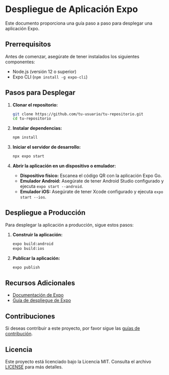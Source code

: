 # Despliegue de Aplicación Expo

Este documento proporciona una guía paso a paso para desplegar una aplicación Expo.

## Prerrequisitos

Antes de comenzar, asegúrate de tener instalados los siguientes componentes:

- Node.js (versión 12 o superior)
- Expo CLI (`npm install -g expo-cli`)

## Pasos para Desplegar

1. **Clonar el repositorio:**

   ```sh
   git clone https://github.com/tu-usuario/tu-repositorio.git
   cd tu-repositorio
   ```

2. **Instalar dependencias:**

   ```sh
   npm install
   ```

3. **Iniciar el servidor de desarrollo:**

   ```sh
   npx expo start
   ```

4. **Abrir la aplicación en un dispositivo o emulador:**

   - **Dispositivo físico:** Escanea el código QR con la aplicación Expo Go.
   - **Emulador Android:** Asegúrate de tener Android Studio configurado y ejecuta `expo start --android`.
   - **Emulador iOS:** Asegúrate de tener Xcode configurado y ejecuta `expo start --ios`.

## Despliegue a Producción

Para desplegar la aplicación a producción, sigue estos pasos:

1. **Construir la aplicación:**

   ```sh
   expo build:android
   expo build:ios
   ```

2. **Publicar la aplicación:**

   ```sh
   expo publish
   ```

## Recursos Adicionales

- [Documentación de Expo](https://docs.expo.dev/)
- [Guía de despliegue de Expo](https://docs.expo.dev/distribution/introduction/)

## Contribuciones

Si deseas contribuir a este proyecto, por favor sigue las [guías de contribución](CONTRIBUTING.md).

## Licencia

Este proyecto está licenciado bajo la Licencia MIT. Consulta el archivo [LICENSE](LICENSE) para más detalles.

